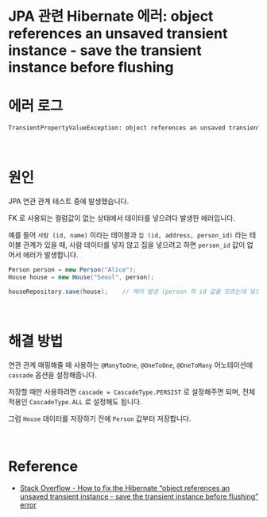 # JPA 관련 Hibernate 에러: object references an unsaved transient instance - save the transient instance before flushing

# 에러 로그 

```sh
TransientPropertyValueException: object references an unsaved transient instance - save the transient instance before flushing
```

<br>

# 원인

JPA 연관 관계 테스트 중에 발생했습니다.

FK 로 사용되는 컬럼값이 없는 상태에서 데이터를 넣으려다 발생한 에러입니다.

예를 들어 `사람 (id, name)` 이라는 테이블과 `집 (id, address, person_id)` 라는 테이블 관계가 있을 때, 사람 데이터를 넣지 않고 집을 넣으려고 하면 `person_id` 값이 없어서 에러가 발생합니다.

```java
Person person = new Person("Alice");
House house = new House("Seoul", person);

houseRepository.save(house);    // 에러 발생 (person 의 id 값을 모르는데 넣으려고 해서)
```

<br>

# 해결 방법

연관 관계 매핑해줄 때 사용하는 `@ManyToOne`, `@OneToOne`, `@OneToMany` 어노테이션에 `cascade` 옵션을 설정해줍니다.

저장할 때만 사용하려면 `cascade = CascadeType.PERSIST` 로 설정해주면 되며, 전체 적용인 `CascadeType.ALL` 로 설정해도 됩니다.

그럼 `House` 데이터를 저장하기 전에 `Person` 값부터 저장합니다.

<br>

# Reference

- [Stack Overflow - How to fix the Hibernate “object references an unsaved transient instance - save the transient instance before flushing” error](https://stackoverflow.com/questions/2302802/how-to-fix-the-hibernate-object-references-an-unsaved-transient-instance-save)